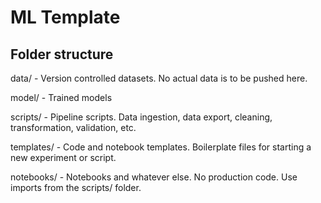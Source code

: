 # ML Template

## Folder structure

data/ - Version controlled datasets. No actual data is to be pushed here.

model/ - Trained models

scripts/ - Pipeline scripts. Data ingestion, data export, cleaning, transformation, validation, etc.

templates/ - Code and notebook templates. Boilerplate files for starting a new experiment or script.

notebooks/ - Notebooks and whatever else. No production code. Use imports from the scripts/ folder.

